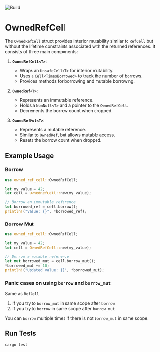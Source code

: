 ![Build](https://github.com/jproyo/owned-ref-cell/actions/workflows/build.yml/badge.svg)

# OwnedRefCell

The `OwnedRefCell` struct provides interior mutability similar to `RefCell` but without the lifetime constraints associated with the returned references. It consists of three main components:

1. **`OwnedRefCell<T>`**:
   - Wraps an `UnsafeCell<T>` for interior mutability.
   - Uses a `Cell<TimesBorrowed>` to track the number of borrows.
   - Provides methods for borrowing and mutable borrowing.

2. **`OwnedRef<T>`**:
   - Represents an immutable reference.
   - Holds a `NonNull<T>` and a pointer to the `OwnedRefCell`.
   - Decrements the borrow count when dropped.

3. **`OwnedRefMut<T>`**:
   - Represents a mutable reference.
   - Similar to `OwnedRef`, but allows mutable access.
   - Resets the borrow count when dropped.

## Example Usage

### Borrow

```rust
use owned_ref_cell::OwnedRefCell;

let my_value = 42;
let cell = OwnedRefCell::new(my_value);

// Borrow an immutable reference
let borrowed_ref = cell.borrow();
println!("Value: {}", *borrowed_ref);
```

### Borrow Mut

```rust
use owned_ref_cell::OwnedRefCell;

let my_value = 42;
let cell = OwnedRefCell::new(my_value);

// Borrow a mutable reference
let mut borrowed_mut = cell.borrow_mut();
*borrowed_mut += 10;
println!("Updated value: {}", *borrowed_mut);
```

### Panic cases on using `borrow` and `borrow_mut`

Same as `RefCell`

1. If you try to `borrow_mut` in same scope after `borrow`
2. If you try to `borrow` in same scope after `borrow_mut`

You can `borrow` multiple times if there is not `borrow_mut` in same scope.


## Run Tests

```bash
cargo test
```
